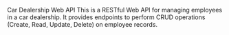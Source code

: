 Car Dealership Web API
This is a RESTful Web API for managing employees in a car dealership. It provides endpoints to perform CRUD operations (Create, Read, Update, Delete) on employee records.
